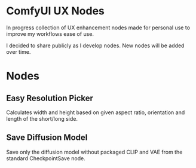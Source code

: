 # ComfyUI UX Nodes
 
In progress collection of UX enhancement nodes made for personal use to improve my workflows ease of use.

I decided to share publicly as I develop nodes. New nodes will be added over time.

# Nodes

## Easy Resolution Picker

Calculates width and height based on given aspect ratio, orientation and length of the short/long side.

## Save Diffusion Model

Save only the diffusion model without packaged CLIP and VAE from the standard CheckpointSave node.
